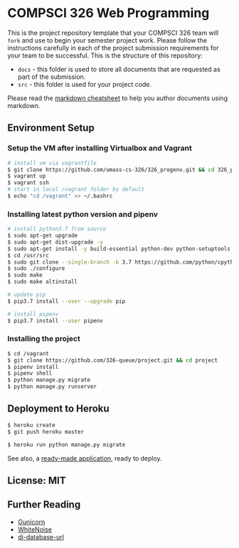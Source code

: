 # COMPSCI 326 Web Programming

This is the project repository template that your COMPSCI 326 team
will `fork` and use to begin your semester project work. Please follow
the instructions carefully in each of the project submission
requirements for your team to be successful. This is the structure of
this repository:

* `docs` - this folder is used to store all documents that are
  requested as part of the submission.
* `src` - this folder is used for your project code.

Please read the [markdown cheatsheet](https://github.com/adam-p/markdown-here/wiki/Markdown-Cheatsheet) to help you author documents using markdown.

## Environment Setup

### Setup the VM after installing Virtualbox and Vagrant

```sh
# install vm via vagrantfile
$ git clone https://github.com/umass-cs-326/326_progenv.git && cd 326_progenv
$ vagrant up
$ vagrant ssh
# start in local /vagrant folder by default
$ echo "cd /vagrant" >> ~/.bashrc
```

### Installing latest python version and pipenv

```sh
# install python3.7 from source
$ sudo apt-get upgrade
$ sudo apt-get dist-upgrade -y
$ sudo apt-get install -y build-essential python-dev python-setuptools python-pip python-smbus libncursesw5-dev libgdbm-dev libc6-dev zlib1g-dev libsqlite3-dev tk-dev libssl-dev openssl libffi-dev
$ cd /usr/src
$ sudo git clone --single-branch -b 3.7 https://github.com/python/cpython.git && cd cpython
$ sudo ./configure
$ sudo make
$ sudo make altinstall

# update pip
$ pip3.7 install --user --upgrade pip

# install pipenv
$ pip3.7 install --user pipenv
```

### Installing the project

``` sh
$ cd /vagrant
$ git clone https://github.com/326-queue/project.git && cd project
$ pipenv install
$ pipenv shell
$ python manage.py migrate
$ python manage.py runserver
```



## Deployment to Heroku
```sh
$ heroku create
$ git push heroku master

$ heroku run python manage.py migrate
```

See also, a [ready-made application](https://github.com/heroku/python-getting-started), ready to deploy.


## License: MIT

## Further Reading

- [Gunicorn](https://warehouse.python.org/project/gunicorn/)
- [WhiteNoise](https://warehouse.python.org/project/whitenoise/)
- [dj-database-url](https://warehouse.python.org/project/dj-database-url/)
